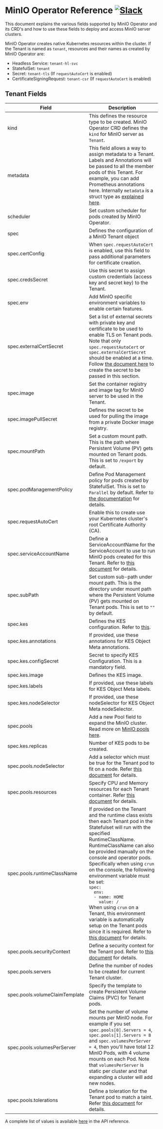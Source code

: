 # MinIO Operator Reference [![Slack](https://slack.min.io/slack?type=svg)](https://slack.min.io)

This document explains the various fields supported by MinIO Operator and its CRD's and how to use these fields to deploy and access MinIO server clusters.

MinIO Operator creates native Kubernetes resources within the cluster. If the Tenant is named as `tenant`, resources and their names as created by MinIO Operator are:

- Headless Service: `tenant-hl-svc`
- StatefulSet: `tenant`
- Secret: `tenant-tls` (If `requestAutoCert` is enabled)
- CertificateSigningRequest: `tenant-csr` (If `requestAutoCert` is enabled)

## Tenant Fields

| Field                            | Description                                                                                                                                                                                                                                                                                                                                                                               |
|----------------------------------|-------------------------------------------------------------------------------------------------------------------------------------------------------------------------------------------------------------------------------------------------------------------------------------------------------------------------------------------------------------------------------------------|
| kind                             | This defines the resource type to be created. MinIO Operator CRD defines the `kind` for MinIO server as `Tenant`.                                                                                                                                                                                                                                                                         |
| metadata                         | This field allows a way to assign metadata to a Tenant. Labels and Annotations will be passed to all the member pods of this Tenant. For example, you can add Prometheus annotations here. Internally `metadata` is a struct type as [explained here](https://godoc.org/k8s.io/apimachinery/pkg/apis/meta/v1#ObjectMeta).                                                                 |
| scheduler                        | Set custom scheduler for pods created by MinIO Operator.                                                                                                                                                                                                                                                                                                                                  |
| spec                             | Defines the configuration of a MinIO Tenant object                                                                                                                                                                                                                                                                                                                                        |
| spec.certConfig                  | When `spec.requestAutoCert` is enabled, use this field to pass additional parameters for certificate creation.                                                                                                                                                                                                                                                                            |
| spec.credsSecret                 | Use this secret to assign custom credentials (access key and secret key) to the Tenant.                                                                                                                                                                                                                                                                                                   |
| spec.env                         | Add MinIO specific environment variables to enable certain features.                                                                                                                                                                                                                                                                                                                      |
| spec.externalCertSecret          | Set a list of external secrets with private key and certificate to be used to enable TLS on Tenant pods. Note that only `spec.requestAutoCert` or `spec.externalCertSecret` should be enabled at a time. Follow [the document here](https://github.com/minio/minio/tree/master/docs/tls/kubernetes#2-create-kubernetes-secret) to create the secret to be passed in this section.         |
| spec.image                       | Set the container registry and image tag for MinIO server to be used in the Tenant.                                                                                                                                                                                                                                                                                                       |
| spec.imagePullSecret             | Defines the secret to be used for pulling the image from a private Docker image registry.                                                                                                                                                                                                                                                                                                 |
| spec.mountPath                   | Set a custom mount path. This is the path where Persistent Volume (PV) gets mounted on Tenant pods. This is set to `/export` by default.                                                                                                                                                                                                                                                  |
| spec.podManagementPolicy         | Define Pod Management policy for pods created by StatefulSet. This is set to `Parallel` by default. Refer to [the documentation](https://kubernetes.io/docs/tutorials/stateful-application/basic-stateful-set/#pod-management-policy) for details.                                                                                                                                        |
| spec.requestAutoCert             | Enable this to create use your Kubernetes cluster's root Certificate Authority (CA).                                                                                                                                                                                                                                                                                                      |
| spec.serviceAccountName          | Define a ServiceAccountName for the ServiceAccount to use to run MinIO pods created for this Tenant. Refer to [this document](https://kubernetes.io/docs/tasks/configure-pod-container/configure-service-account/) for details.                                                                                                                                                           |
| spec.subPath                     | Set custom sub-path under mount path. This is the directory under mount path where the Persistent Volume (PV) gets mounted on Tenant pods. This is set to `""` by default.                                                                                                                                                                                                                |
| spec.kes                         | Defines the KES configuration. Refer to [this](https://github.com/minio/kes).                                                                                                                                                                                                                                                                                                             |
| spec.kes.annotations             | If provided, use these annotations for KES Object Meta annotations.                                                                                                                                                                                                                                                                                                                       |
| spec.kes.configSecret            | Secret to specify KES Configuration. This is a mandatory field.                                                                                                                                                                                                                                                                                                                           |
| spec.kes.image                   | Defines the KES image.                                                                                                                                                                                                                                                                                                                                                                    |
| spec.kes.labels                  | If provided, use these labels for KES Object Meta labels.                                                                                                                                                                                                                                                                                                                                 |
| spec.kes.nodeSelector            | If provided, use these nodeSelector for KES Object Meta nodeSelector.                                                                                                                                                                                                                                                                                                                     |
| spec.pools                       | Add a new Pool field to expand the MinIO cluster. Read more on [MinIO pools here](https://github.com/minio/minio/blob/master/docs/distributed/DESIGN.md).                                                                                                                                                                                                                                 |
| spec.kes.replicas                | Number of KES pods to be created.                                                                                                                                                                                                                                                                                                                                                         |
| spec.pools.nodeSelector          | Add a selector which must be true for the Tenant pod to fit on a node. Refer [this document](https://kubernetes.io/docs/concepts/configuration/assign-pod-node/) for details.                                                                                                                                                                                                             |
| spec.pools.resources             | Specify CPU and Memory resources for each Tenant container. Refer [this document](https://kubernetes.io/docs/concepts/configuration/manage-compute-resources-container/#resource-types) for details.                                                                                                                                                                                      |
| spec.pools.runtimeClassName      | If provided on the Tenant and the runtime class exists then each Tenant pod in the Statefulset will run with the specified RuntimeClassName. RuntimeClassName can also be provided manually on the console and operator pods.<br />Specifically when using ```crun``` on the console, the following environment variable must be set:<br />```spec:```<br />```   env:  ```<br />```  - name: HOME```<br />```    value: /```<br />When using ```crun``` on a Tenant, this environment variable is automatically setup on the Tenant pods since it is required. Refer to [this document](https://kubernetes.io/docs/concepts/containers/runtime-class/) for details.                                                                       |
| spec.pools.securityContext       | Define a security context for the Tenant pod. Refer to [this document](https://kubernetes.io/docs/tasks/configure-pod-container/security-context/) for details.                                                                                                                                                                                                                           |
| spec.pools.servers               | Define the number of nodes to be created for current Tenant cluster.                                                                                                                                                                                                                                                                                                                      |
| spec.pools.volumeClaimTemplate   | Specify the template to create Persistent Volume Claims (PVC) for Tenant pods.                                                                                                                                                                                                                                                                                                            |
| spec.pools.volumesPerServer      | Set the number of volume mounts per MinIO node. For example if you set `spec.pools[0].Servers = 4`, `spec.pools[1].Servers = 8` and `spec.volumesPerServer = 4`, then you'll have total 12 MinIO Pods, with 4 volume mounts on each Pod. Note that `volumesPerServer` is static per cluster and that expanding a cluster will add new nodes.                                              |
| spec.pools.tolerations           | Define a toleration for the Tenant pod to match a taint. Refer [this document](https://kubernetes.io/docs/concepts/configuration/taint-and-toleration/) for details.                                                                                                                                                                                                                      |

A complete list of values is available [here](tenant_crd.adoc) in the API reference.
